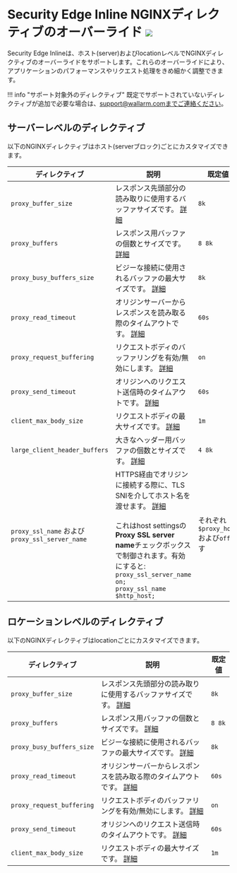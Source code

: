 # Security Edge Inline NGINXディレクティブのオーバーライド <a href="../../../../about-wallarm/subscription-plans/#security-edge-paid-plan"><img src="../../../../images/security-edge-tag.svg" style="border: none;"></a>

Security Edge Inlineは、ホスト(server)およびlocationレベルでNGINXディレクティブのオーバーライドをサポートします。これらのオーバーライドにより、アプリケーションのパフォーマンスやリクエスト処理をきめ細かく調整できます。

!!! info "サポート対象外のディレクティブ"
    既定でサポートされていないディレクティブが追加で必要な場合は、support@wallarm.comまでご連絡ください。

## サーバーレベルのディレクティブ

以下のNGINXディレクティブはホスト(serverブロック)ごとにカスタマイズできます。

| ディレクティブ | 説明 | 既定値 |
| --------- | ----------- | ------- |
| `proxy_buffer_size` | レスポンス先頭部分の読み取りに使用するバッファサイズです。 [詳細](https://nginx.org/en/docs/http/ngx_http_proxy_module.html#proxy_buffer_size) | `8k` |
| `proxy_buffers`| レスポンス用バッファの個数とサイズです。 [詳細](https://nginx.org/en/docs/http/ngx_http_proxy_module.html#proxy_buffers) | `8 8k` |
| `proxy_busy_buffers_size` | ビジーな接続に使用されるバッファの最大サイズです。 [詳細](https://nginx.org/en/docs/http/ngx_http_proxy_module.html#proxy_busy_buffers_size) | `8k` |
| `proxy_read_timeout` | オリジンサーバーからレスポンスを読み取る際のタイムアウトです。 [詳細](https://nginx.org/en/docs/http/ngx_http_proxy_module.html#proxy_read_timeout) | `60s` |
| `proxy_request_buffering` | リクエストボディのバッファリングを有効/無効にします。 [詳細](https://nginx.org/en/docs/http/ngx_http_proxy_module.html#proxy_request_buffering) | `on` |
| `proxy_send_timeout` | オリジンへのリクエスト送信時のタイムアウトです。 [詳細](https://nginx.org/en/docs/http/ngx_http_proxy_module.html#proxy_send_timeout) | `60s` |
| `client_max_body_size` | リクエストボディの最大サイズです。 [詳細](https://nginx.org/en/docs/http/ngx_http_core_module.html#client_max_body_size) | `1m` |
| `large_client_header_buffers` | 大きなヘッダー用バッファの個数とサイズです。 [詳細](https://nginx.org/en/docs/http/ngx_http_core_module.html#large_client_header_buffers) | `4 8k` |
| `proxy_ssl_name` および `proxy_ssl_server_name` | HTTPS経由でオリジンに接続する際に、TLS SNIを介してホスト名を渡せます。 [詳細](https://nginx.org/en/docs/http/ngx_http_proxy_module.html#proxy_ssl_name)<br><br>これはhost settingsの**Proxy SSL server name**チェックボックスで制御されます。有効にすると:<br>`proxy_ssl_server_name on;`<br>`proxy_ssl_name $http_host;` | それぞれ`$proxy_host`および`off`です |

## ロケーションレベルのディレクティブ

以下のNGINXディレクティブはlocationごとにカスタマイズできます。

| ディレクティブ | 説明 | 既定値 |
| --------- | ----------- | ------- |
| `proxy_buffer_size` | レスポンス先頭部分の読み取りに使用するバッファサイズです。 [詳細](https://nginx.org/en/docs/http/ngx_http_proxy_module.html#proxy_buffer_size) | `8k` |
| `proxy_buffers`| レスポンス用バッファの個数とサイズです。 [詳細](https://nginx.org/en/docs/http/ngx_http_proxy_module.html#proxy_buffers) | `8 8k` |
| `proxy_busy_buffers_size` | ビジーな接続に使用されるバッファの最大サイズです。 [詳細](https://nginx.org/en/docs/http/ngx_http_proxy_module.html#proxy_busy_buffers_size) | `8k` |
| `proxy_read_timeout` | オリジンサーバーからレスポンスを読み取る際のタイムアウトです。 [詳細](https://nginx.org/en/docs/http/ngx_http_proxy_module.html#proxy_read_timeout) | `60s` |
| `proxy_request_buffering` | リクエストボディのバッファリングを有効/無効にします。 [詳細](https://nginx.org/en/docs/http/ngx_http_proxy_module.html#proxy_request_buffering) | `on` |
| `proxy_send_timeout` | オリジンへのリクエスト送信時のタイムアウトです。 [詳細](https://nginx.org/en/docs/http/ngx_http_proxy_module.html#proxy_send_timeout) | `60s` |
| `client_max_body_size` | リクエストボディの最大サイズです。 [詳細](https://nginx.org/en/docs/http/ngx_http_core_module.html#client_max_body_size) | `1m` |